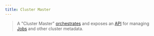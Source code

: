 ```yaml
---
title: Cluster Master
---
```


> A "Cluster Master" [orchestrates](../clustering/overview.md) and exposes an [API](../api/overview.md) for managing [Jobs](../jobs/overview.md) and other cluster metadata.

